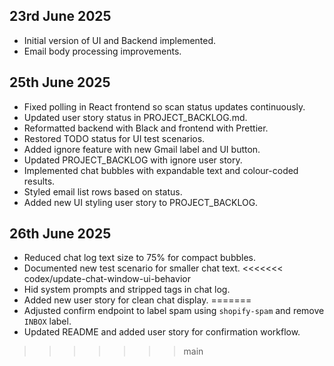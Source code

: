 ## 23rd June 2025

- Initial version of UI and Backend implemented.
- Email body processing improvements.

## 25th June 2025

- Fixed polling in React frontend so scan status updates continuously.
- Updated user story status in PROJECT_BACKLOG.md.
- Reformatted backend with Black and frontend with Prettier.
- Restored TODO status for UI test scenarios.
- Added ignore feature with new Gmail label and UI button.
- Updated PROJECT_BACKLOG with ignore user story.
- Implemented chat bubbles with expandable text and colour-coded results.
- Styled email list rows based on status.
- Added new UI styling user story to PROJECT_BACKLOG.

## 26th June 2025

- Reduced chat log text size to 75% for compact bubbles.
- Documented new test scenario for smaller chat text.
<<<<<<< codex/update-chat-window-ui-behavior
- Hid system prompts and stripped <RESULT> tags in chat log.
- Added new user story for clean chat display.
=======
- Adjusted confirm endpoint to label spam using `shopify-spam` and remove `INBOX` label.
- Updated README and added user story for confirmation workflow.
>>>>>>> main
